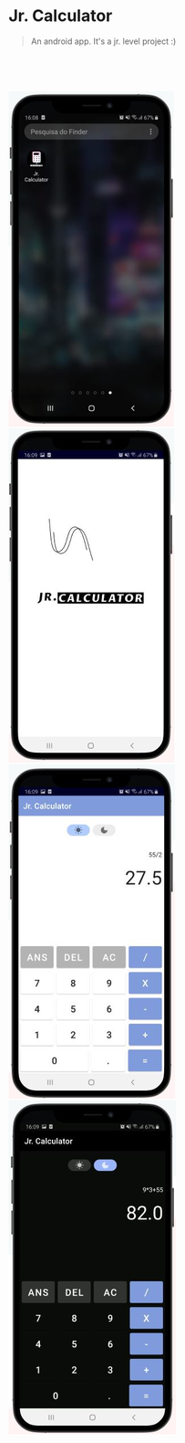 # Jr. Calculator
> An android app. It's a jr. level project :)
  
<br/>
<br/>
<br/>
  
![icon img](ic.JPG)
![icon img](sc.JPG)
![icon img](daay.JPG)
![icon img](nghthtgs.JPG)
